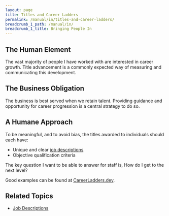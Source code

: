 ```yaml
---
layout: page
title: Titles and Career Ladders
permalink: /manual/in/titles-and-career-ladders/
breadcrumb_1_path: /manual/in/
breadcrumb_1_title: Bringing People In
---
```


## The Human Element
The vast majority of people I have worked with are interested in career growth. 
Title advancement is a commonly expected way of measuring and communicating 
this development.

## The Business Obligation
The business is best served when we retain talent. Providing guidance and
opportunity for career progression is a central strategy to do so.

## A Humane Approach
To be meaningful, and to avoid bias, the titles awarded to individuals should 
each have:

* Unique and clear [job descriptions](/manual/in/job-descriptions/)
* Objective qualification criteria

The key question I want to be able to answer for staff is, How do I get to the
next level?

Good examples can be found at [CareerLadders.dev](https://career-ladders.dev).

## Related Topics
  * [Job Descriptions](/manual/in/job-descriptions/)

